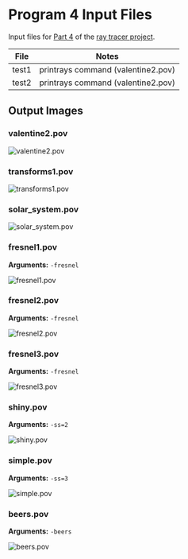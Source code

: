 # Program 4 Input Files

Input files for [Part 4](http://iondune.github.io/csc473/project/part4) of the [ray tracer project](http://iondune.github.io/csc473/project/).

| File      | Notes                                                                              |
|-----------|------------------------------------------------------------------------------------|
| test1     | printrays command (valentine2.pov)                                                 |
| test2     | printrays command (valentine2.pov)                                                 |


## Output Images

### valentine2.pov

![valentine2.pov](valentine2.png)

### transforms1.pov

![transforms1.pov](transforms1.png)

### solar_system.pov

![solar_system.pov](solar_system.png)

### fresnel1.pov

**Arguments:** `-fresnel`

![fresnel1.pov](fresnel1.png)

### fresnel2.pov

**Arguments:** `-fresnel`

![fresnel2.pov](fresnel2.png)

### fresnel3.pov

**Arguments:** `-fresnel`

![fresnel3.pov](fresnel3.png)

### shiny.pov

**Arguments:** `-ss=2`

![shiny.pov](shiny.png)

### simple.pov

**Arguments:** `-ss=3`

![simple.pov](simple.png)

### beers.pov

**Arguments:** `-beers`

![beers.pov](beers.png)
